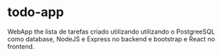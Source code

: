 # todo-app
WebApp the lista de tarefas criado utilizando utilizando o PostgreeSQL como database, NodeJS e Express no backend e bootstrap e React no frontend.
